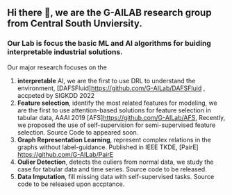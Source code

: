 ## Hi there 👋, we are the G-AILAB research group from Central South Unviersity. 

### Our Lab is focus the basic ML and AI algorithms for buiding interpretable industrial solutions.

Our major research focuses on the 

1) **interpretable** AI, we are the first to use DRL to understand the environment, [DAFSFluid]<https://github.com/G-AILab/DAFSFluid> , accpeted by SIGKDD 2022
2) **Feature selection**, identify the most related features for modeling, we are the first to use attention-based solutions for feature selection in tabular data, AAAI 2019 [AFS]<https://github.com/G-AILab/AFS>, Recently, we proposed the use of self-supervision for semi-supervised feature selection. Source Code to appeared soon. 
3) **Graph Representation Learning**, represent complex relations in the graphs without label-guidance. Published in IEEE TKDE, [PairE] <https://github.com/G-AILab/PairE>
4) **Oulier Detection**, detects the ouliers from normal data, we study the case for tabular data and time series. Source code to be released. 
5) **Data Imputation**, fill missing data with self-supervised tasks. Source code to be released upon accptance. 


